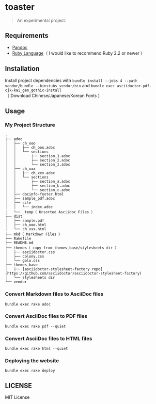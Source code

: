 # toaster
> An experimental project.

## Requirements

* [Pandoc](http://pandoc.org/)
* [Ruby Language](https://www.ruby-lang.org/)（ I would like to recommend Ruby 2.2 or newer ）

## Installation

Install project dependencies with `bundle install --jobs 4 --path vendor/bundle --binstubs vendor/bin` and `bundle exec asciidoctor-pdf-cjk-kai_gen_gothic-install`（ Download Chinese/Japanese/Korean Fonts ）

## Usage

### My Project Structure

```text
.
├── adoc
│   ├── ch_ooo
│   │   ├── ch_ooo.adoc
│   │   └── sections
│   │       ├── section_1.adoc
│   │       ├── section_2.adoc
│   │       └── section_3.adoc
│   ├── ch_xxx
│   │   ├── ch_xxx.adoc
│   │   └── sections
│   │       ├── section_a.adoc
│   │       ├── section_b.adoc
│   │       └── section_c.adoc
│   ├── docinfo-footer.html
│   ├── sample_pdf.adoc
│   ├── site
│   │   └── index.adoc
│   └── _temp（ Unsorted Asciidoc Files ）
├── dist
│   ├── sample.pdf
│   ├── ch_ooo.html
│   └── ch_xxx.html
├── mkd（ Markdown Files ）
├── Rakefile
├── README.md
├── themes（ copy from themes_base/stylesheets dir ）
│   ├── asciidoctor.css
│   ├── colony.css
│   └── golo.css
├── themes_base
│   ├── [asciidoctor-stylesheet-factory repo](https://github.com/asciidoctor/asciidoctor-stylesheet-factory)
│   └── stylesheets dir
└── vendor
```

### Convert Markdown files to AsciiDoc files

`bundle exec rake adoc`

### Convert AsciiDoc files to PDF files

`bundle exec rake pdf --quiet`

### Convert AsciiDoc files to HTML files

`bundle exec rake html --quiet`

### Deploying the website

`bundle exec rake deploy`

## LICENSE

MIT License
